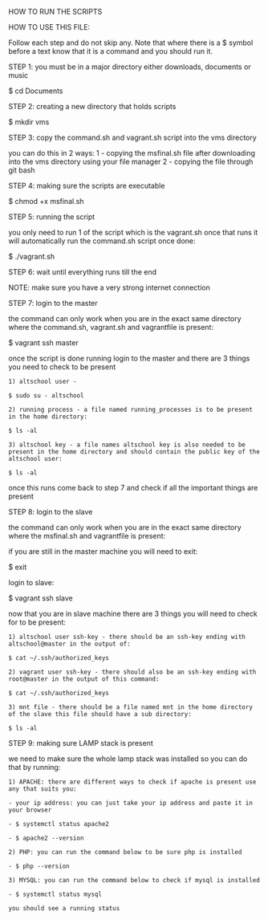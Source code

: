 HOW TO RUN THE SCRIPTS

HOW TO USE THIS FILE:

Follow each step and do not skip any. Note that where there is a $ symbol before a text know that it is a command and you should run it.



STEP 1: you must be in a major directory either downloads, documents or music

$ cd Documents


STEP 2: creating a new directory that holds scripts

$ mkdir vms


STEP 3: copy the command.sh and vagrant.sh script into the vms directory

you can do this in 2 ways:
 1 - copying the msfinal.sh file after downloading into the vms directory using your file manager
 2 - copying the file through git bash


STEP 4: making sure the scripts are executable

$ chmod +x msfinal.sh


STEP 5: running the script

you only need to run 1 of the script which is the vagrant.sh once that runs it will automatically run the command.sh script once done:

$ ./vagrant.sh

STEP 6: wait until everything runs till the end

NOTE: make sure you have a very strong internet connection 


STEP 7: login to the master 

the command can only work when you are in the exact same directory where the command.sh, vagrant.sh and vagrantfile is present:

$ vagrant ssh master 

once the script is done running login to the master and there are 3 things you need to check to be present

    1) altschool user - 

    $ sudo su - altschool

    2) running process - a file named running_processes is to be present in the home directory:

    $ ls -al 

    3) altschool key - a file names altschool key is also needed to be present in the home directory and should contain the public key of the altschool user:

    $ ls -al

once this runs come back to step 7 and check if all the important things are present


STEP 8: login to the slave

the command can only work when you are in the exact same directory where the msfinal.sh and vagrantfile is present:

if you are still in the master machine you will need to exit:

$ exit

login to slave:

$ vagrant ssh slave

now that you are in slave machine there are 3 things you will need to check for to be present:

    1) altschool user ssh-key - there should be an ssh-key ending with altschool@master in the output of:

    $ cat ~/.ssh/authorized_keys

    2) vagrant user ssh-key - there should also be an ssh-key ending with root@master in the output of this command:

    $ cat ~/.ssh/authorized_keys

    3) mnt file - there should be a file named mnt in the home directory of the slave this file should have a sub directory:

    $ ls -al


STEP 9: making sure LAMP stack is present

we need to make sure the whole lamp stack was installed so you can do that by running:

    1) APACHE: there are different ways to check if apache is present use any that suits you:

    - your ip address: you can just take your ip address and paste it in your browser

    - $ systemctl status apache2 

    - $ apache2 --version

    2) PHP: you can run the command below to be sure php is installed

    - $ php --version

    3) MYSQL: you can run the command below to check if mysql is installed

    - $ systemctl status mysql

    you should see a running status
